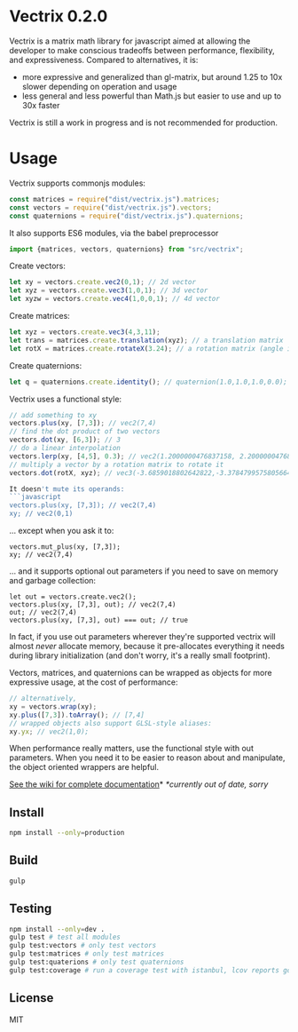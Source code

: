 Vectrix 0.2.0
=============
Vectrix is a matrix math library for javascript aimed at allowing the developer
to make conscious tradeoffs between performance, flexibility, and expressiveness. 
Compared to alternatives, it is:

* more expressive and generalized than gl-matrix, but around 1.25 to 10x slower depending on operation and usage
* less general and less powerful than Math.js but easier to use and up to 30x faster

Vectrix is still a work in progress and is not recommended for production.

Usage
=====
Vectrix supports commonjs modules:
```javascript
const matrices = require("dist/vectrix.js").matrices;
const vectors = require("dist/vectrix.js").vectors;
const quaternions = require("dist/vectrix.js").quaternions;
```

It also supports ES6 modules, via the babel preprocessor
```javascript
import {matrices, vectors, quaternions} from "src/vectrix";
```

Create vectors:
```javascript
let xy = vectors.create.vec2(0,1); // 2d vector
let xyz = vectors.create.vec3(1,0,1); // 3d vector
let xyzw = vectors.create.vec4(1,0,0,1); // 4d vector
```

Create matrices:
```javascript
let xyz = vectors.create.vec3(4,3,11);
let trans = matrices.create.translation(xyz); // a translation matrix
let rotX = matrices.create.rotateX(3.24); // a rotation matrix (angle in radians)
```

Create quaternions:
```javascript
let q = quaternions.create.identity(); // quaternion(1.0,1.0,1.0,0.0);
```

Vectrix uses a functional style:
```javascript
// add something to xy
vectors.plus(xy, [7,3]); // vec2(7,4)
// find the dot product of two vectors
vectors.dot(xy, [6,3]); // 3
// do a linear interpolation
vectors.lerp(xy, [4,5], 0.3); // vec2(1.2000000476837158, 2.200000047683716)
// multiply a vector by a rotation matrix to rotate it
vectors.dot(rotX, xyz); // vec3(-3.6859018802642822,-3.3784799575805664,11)

It doesn't mute its operands:
```javascript
vectors.plus(xy, [7,3]); // vec2(7,4)
xy; // vec2(0,1)
```

... except when you ask it to:
```
vectors.mut_plus(xy, [7,3]);
xy; // vec2(7,4)
```

... and it supports optional out parameters if you need to save on memory and garbage collection:
```
let out = vectors.create.vec2();
vectors.plus(xy, [7,3], out); // vec2(7,4)
out; // vec2(7,4)
vectors.plus(xy, [7,3], out) === out; // true
```

In fact, if you use out parameters wherever they're supported vectrix will almost _never_ allocate memory, because it pre-allocates everything it needs during library initialization (and don't worry, it's a really small footprint).

Vectors, matrices, and quaternions can be wrapped as objects for more expressive usage,
at the cost of performance:
```javascript
// alternatively,
xy = vectors.wrap(xy);
xy.plus([7,3]).toArray(); // [7,4]
// wrapped objects also support GLSL-style aliases: 
xy.yx; // vec2(1,0);
```

When performance really matters, use the functional style with out parameters. When you need it to be easier to reason about and manipulate, the object oriented wrappers are helpful.

[See the wiki for complete documentation](https://github.com/nphyx/vectrix/wiki)*
_*currently out of date, sorry_

Install
-------
```bash
npm install --only=production
```

Build
-----
```bash
gulp
```

Testing
-------
```bash
npm install --only=dev .
gulp test # test all modules
gulp test:vectors # only test vectors
gulp test:matrices # only test matrices
gulp test:quaterions # only test quaternions 
gulp test:coverage # run a coverage test with istanbul, lcov reports go in /coverage
```

License
-------
MIT
